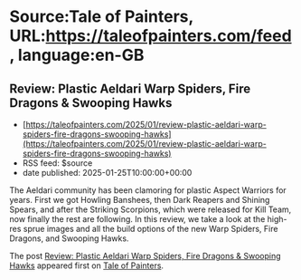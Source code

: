 # Source:Tale of Painters, URL:https://taleofpainters.com/feed, language:en-GB

## Review: Plastic Aeldari Warp Spiders, Fire Dragons & Swooping Hawks
 - [https://taleofpainters.com/2025/01/review-plastic-aeldari-warp-spiders-fire-dragons-swooping-hawks](https://taleofpainters.com/2025/01/review-plastic-aeldari-warp-spiders-fire-dragons-swooping-hawks)
 - RSS feed: $source
 - date published: 2025-01-25T10:00:00+00:00

<p>The Aeldari community has been clamoring for plastic Aspect Warriors for years. First we got Howling Banshees, then Dark Reapers and Shining Spears, and after the Striking Scorpions, which were released for Kill Team, now finally the rest are following. In this review, we take a look at the high-res sprue images and all the build options of the new Warp Spiders, Fire Dragons, and Swooping Hawks.</p>
<p>The post <a href="https://taleofpainters.com/2025/01/review-plastic-aeldari-warp-spiders-fire-dragons-swooping-hawks/">Review: Plastic Aeldari Warp Spiders, Fire Dragons &amp; Swooping Hawks</a> appeared first on <a href="https://taleofpainters.com">Tale of Painters</a>.</p>


